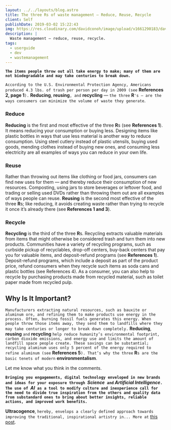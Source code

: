 ```yaml
---
layout: ../../layouts/blog.astro
title: The three Rs of waste management — Reduce, Reuse, Recycle
client: Self
publishDate: 2019-03-02 15:22:43
img: https://res.cloudinary.com/davidconoh/image/upload/v1661290183/davidconoh_blog_renders/reduce-reuse-recycle.jpg
description: |
  Waste management — reduce, reuse, recycle.
tags:
  - userguide
  - dev
  - wastemanagement
---
```


**`The items people throw out all take energy to make; many of them are not biodegradable and may take centuries to break down.`**

<!--more-->

`According to the U.S. Environmental Protection Agency, Americans produced 4.3 lbs. of trash per person per day in 2009 (see` **References 2, page 1**`).` **Reducing**, **reusing**`, and` **recycling** — `the three` **R**`'s — are the ways consumers can minimize the volume of waste they generate`.

### Reduce
**Reducing** is the first and most effective of the three **R**s (see **References 1**). It means reducing your consumption or buying less. Designing items like plastic bottles in ways that use less material is another way to reduce consumption. Using steel cutlery instead of plastic utensils, buying used goods, mending clothes instead of buying new ones, and consuming less electricity are all examples of ways you can reduce in your own life.

### Reuse
Rather than throwing out items like clothing or food jars, consumers can find new uses for them — and thereby reduce their consumption of new resources. Composting, using jars to store beverages or leftover food, and trading or selling used DVDs rather than throwing them out are all examples of ways people can reuse. **Reusing** is the second most effective of the three **R**s; like reducing, it avoids creating waste rather than trying to recycle it once it’s already there (see **References 1 and 3**).

### Recycle
**Recycling** is the third of the three **R**s. Recycling extracts valuable materials from items that might otherwise be considered trash and turn them into new products. Communities have a variety of recycling programs, such as curbside pickup of recyclables, drop-off centers, buy-back centers that pay you for valuable items, and deposit-refund programs (see **References 1**). Deposit-refund programs, which include a deposit as part of the product price, refund consumers when they recycle such items as soda cans and plastic bottles (see References 4). As a consumer, you can also help to recycle by purchasing products made from recycled material, such as toilet paper made from recycled pulp.

## Why Is It Important?
`Manufacturers extracting natural resources, such as bauxite or aluminum ore, and refining them to make products use energy in the process. Often, burning fossil fuels generates this energy. When people throw those items away, they send them to landfills where they may take centuries or longer to break down completely.` **Reducing**, **reusing** `and` **recycling** `help reduce humanity’s environmental footprint, carbon dioxide emissions, and energy use and limits the amount of landfill space people create. These savings can be substantial; recycling aluminum uses only 5 percent of the energy required to refine aluminum (see` **References 5**`). That’s why the three` **R**`s are the basic tenets of modern` **environmentalism**.

Let me know what you think in the comments.

**`Bringing you engagements, digital technology enveloped in new brands and ideas for your exposure through `*Science*` and` *Artificial Intelligence*`. The use of `*AI*` as a tool to modify culture and inexperience call for the need to divide true inspiration from the others and quality data from substandard ones to bring about better insights, reliable actions, and improved work benefits.`**

**Ultracogence**, `hereby, envelops a clearly defined approach towards improving the traditional, inspirational artistry in... More at` [this post](../blog/99-ultracogence/).